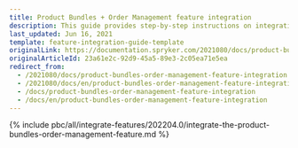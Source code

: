 ```yaml
---
title: Product Bundles + Order Management feature integration
description: This guide provides step-by-step instructions on integrating Product Bundles + Cart feature into your project.
last_updated: Jun 16, 2021
template: feature-integration-guide-template
originalLink: https://documentation.spryker.com/2021080/docs/product-bundles-order-management-feature-integration
originalArticleId: 23a61e2c-92d9-45a5-89e3-2c05ea71e5ea
redirect_from:
  - /2021080/docs/product-bundles-order-management-feature-integration
  - /2021080/docs/en/product-bundles-order-management-feature-integration
  - /docs/product-bundles-order-management-feature-integration
  - /docs/en/product-bundles-order-management-feature-integration
---
```


{% include pbc/all/integrate-features/202204.0/integrate-the-product-bundles-order-management-feature.md %} <!-- To edit, see /_includes/pbc/all/integrate-features/202204.0/integrate-the-product-bundles-order-management-feature.md -->
